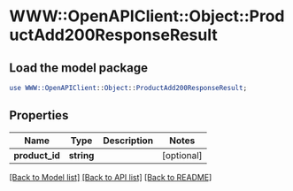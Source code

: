 # WWW::OpenAPIClient::Object::ProductAdd200ResponseResult

## Load the model package
```perl
use WWW::OpenAPIClient::Object::ProductAdd200ResponseResult;
```

## Properties
Name | Type | Description | Notes
------------ | ------------- | ------------- | -------------
**product_id** | **string** |  | [optional] 

[[Back to Model list]](../README.md#documentation-for-models) [[Back to API list]](../README.md#documentation-for-api-endpoints) [[Back to README]](../README.md)


